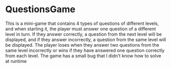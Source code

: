 # QuestionsGame
This is a mini-game that contains 4 types of questions of different levels, and when starting it, the player must answer one question of a different level in turn. If they answer correctly, a question from the next level will be displayed, and if they answer incorrectly, a question from the same level will be displayed. The player loses when they answer two questions from the same level incorrectly or wins if they have answered one question correctly from each level. The game has a small bug that I didn't know how to solve at runtime
